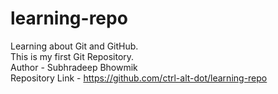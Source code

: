 # learning-repo
Learning about Git and GitHub.<br>
This is my first Git Repository.<br>
Author - Subhradeep Bhowmik<br>
Repository Link - https://github.com/ctrl-alt-dot/learning-repo